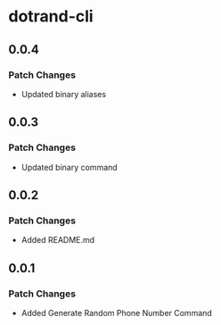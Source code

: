 # dotrand-cli

## 0.0.4

### Patch Changes

- Updated binary aliases

## 0.0.3

### Patch Changes

- Updated binary command

## 0.0.2

### Patch Changes

- Added README.md

## 0.0.1

### Patch Changes

- Added Generate Random Phone Number Command
